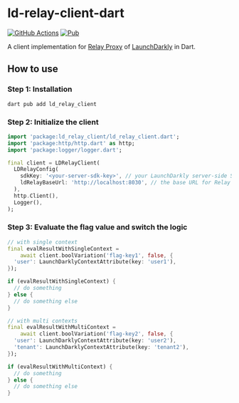 # ld-relay-client-dart
[![GitHub Actions](https://github.com/genkey6/ld-relay-client-dart/actions/workflows/ci.yaml/badge.svg)](https://github.com/genkey6/ld-relay-client-dart/actions/workflows/ci.yaml)
[![Pub](https://img.shields.io/pub/v/ld_relay_client.svg)](https://pub.dev/packages/ld_relay_client)

A client implementation for [Relay Proxy](https://docs.launchdarkly.com/home/relay-proxy) of [LaunchDarkly](https://launchdarkly.com/) in Dart.

## How to use
### Step 1: Installation
```
dart pub add ld_relay_client
```

### Step 2: Initialize the client
```dart
import 'package:ld_relay_client/ld_relay_client.dart';
import 'package:http/http.dart' as http;
import 'package:logger/logger.dart';

final client = LDRelayClient(
  LDRelayConfig(
    sdkKey: '<your-server-sdk-key>', // your LaunchDarkly server-side SDK key (caution: The SDK key should be kept a secret)
    ldRelayBaseUrl: 'http://localhost:8030', // the base URL for Relay Proxy
  ),
  http.Client(),
  Logger(),
);
```

### Step 3: Evaluate the flag value and switch the logic
```dart
// with single context
final evalResultWithSingleContext =
    await client.boolVariation('flag-key1', false, {
  'user': LaunchDarklyContextAttribute(key: 'user1'),
});

if (evalResultWithSingleContext) {
  // do something
} else {
  // do something else
}

// with multi contexts
final evalResultWithMultiContext =
    await client.boolVariation('flag-key2', false, {
  'user': LaunchDarklyContextAttribute(key: 'user2'),
  'tenant': LaunchDarklyContextAttribute(key: 'tenant2'),
});

if (evalResultWithMultiContext) {
  // do something
} else {
  // do something else
}
```
